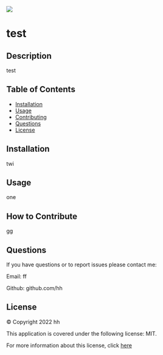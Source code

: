 
  [![](https://img.shields.io/badge/License-MIT-yellow)](https://opensource.org/licenses/MIT)


# test 

## Description

test
  
## Table of Contents

- [Installation](#installation)
- [Usage](#usage)
- [Contributing](#howtocontribute)
- [Questions](#questions)
- [License](#license)

## Installation

twi

## Usage

one

## How to Contribute

gg

## Questions

If you have questions or to report issues please contact me:

Email: ff 

Github: github.com/hh

## License

© Copyright 2022 hh

This application is covered under the following license: MIT.

For more information about this license, click [here](https://opensource.org/licenses/MIT)
